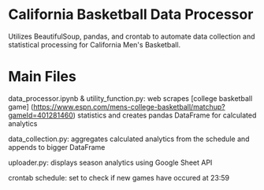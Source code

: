 # California Basketball Data Processor
Utilizes BeautifulSoup, pandas, and crontab to automate data collection and statistical processing for California Men's Basketball.

# Main Files
data_processor.ipynb & utility_function.py: web scrapes [college basketball game] (https://www.espn.com/mens-college-basketball/matchup?gameId=401281460) statistics and creates pandas DataFrame for calculated analytics

data_collection.py: aggregates calculated analytics from the schedule and appends to bigger DataFrame

uploader.py: displays season analytics using Google Sheet API

crontab schedule: set to check if new games have occured at 23:59